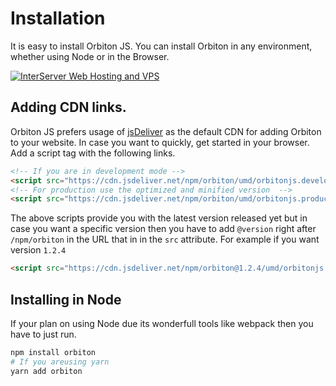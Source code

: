 # Installation

It is easy to install Orbiton JS. You can install Orbiton in any environment, whether using Node or in the Browser.

<a href="https://www.interserver.net/r/656116"><img src="https://www.interserver.net/logos/WH_728x90.gif.gif" alt="InterServer Web Hosting and VPS" /></a>

## Adding CDN links.

Orbiton JS prefers usage of [jsDeliver](https://jsdeliver.com) as the default CDN for adding Orbiton to your website. In case you want to quickly, get started in your browser. Add a script tag with the following links.
```html
<!-- If you are in development mode -->
<script src="https://cdn.jsdeliver.net/npm/orbiton/umd/orbitonjs.development.js" crossorigin></script>
<!-- For production use the optimized and minified version  -->
<script src="https://cdn.jsdeliver.net/npm/orbiton/umd/orbitonjs.production.min.js" crossorigin></script>
```
The above scripts provide you with the latest version released yet but in case you want a specific version then you have to add `@version` right after `/npm/orbiton` in the URL that in in the `src` attribute. For example if you want version `1.2.4`
```html
<script src="https://cdn.jsdeliver.net/npm/orbiton@1.2.4/umd/orbitonjs.development.js" crossorigin></script>
```

## Installing in Node

If your plan on using Node due its wonderfull tools like webpack then you have to just run.
```sh
npm install orbiton
# If you areusing yarn 
yarn add orbiton
```

